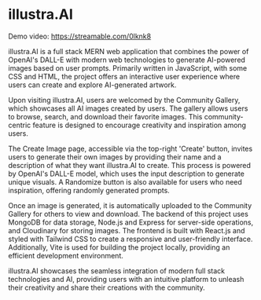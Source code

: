 # illustra.AI

Demo video: https://streamable.com/0lknk8

illustra.AI is a full stack MERN web application that combines the power of OpenAI's DALL-E with modern web technologies to generate AI-powered images based on user prompts. Primarily written in JavaScript, with some CSS and HTML, the project offers an interactive user experience where users can create and explore AI-generated artwork.

Upon visiting illustra.AI, users are welcomed by the Community Gallery, which showcases all AI images created by users. The gallery allows users to browse, search, and download their favorite images. This community-centric feature is designed to encourage creativity and inspiration among users.

The Create Image page, accessible via the top-right 'Create' button, invites users to generate their own images by providing their name and a description of what they want illustra.AI to create. This process is powered by OpenAI's DALL-E model, which uses the input description to generate unique visuals. A Randomize button is also available for users who need inspiration, offering randomly generated prompts.

Once an image is generated, it is automatically uploaded to the Community Gallery for others to view and download. The backend of this project uses MongoDB for data storage, Node.js and Express for server-side operations, and Cloudinary for storing images. The frontend is built with React.js and styled with Tailwind CSS to create a responsive and user-friendly interface. Additionally, Vite is used for building the project locally, providing an efficient development environment.

illustra.AI showcases the seamless integration of modern full stack technologies and AI, providing users with an intuitive platform to unleash their creativity and share their creations with the community.
